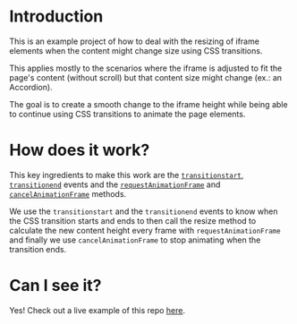 # Introduction

This is an example project of how to deal with the resizing of iframe elements when the content might change size using CSS transitions.

This applies mostly to the scenarios where the iframe is adjusted to fit the page's content (without scroll) but that content size might change (ex.: an Accordion).

The goal is to create a smooth change to the iframe height while being able to continue using CSS transitions to animate the page elements.

# How does it work?

This key ingredients to make this work are the [`transitionstart`](https://developer.mozilla.org/en-US/docs/Web/API/Document/transitionstart_event), [`transitionend`](https://developer.mozilla.org/en-US/docs/Web/API/Document/transitionend_event) events and the [`requestAnimationFrame`](https://developer.mozilla.org/en-US/docs/Web/API/window/requestAnimationFrame) and [`cancelAnimationFrame`](https://developer.mozilla.org/en-US/docs/Web/API/Window/cancelAnimationFrame) methods.

We use the `transitionstart` and the `transitionend` events to know when the CSS transition starts and ends to then call the resize method to calculate the new content height every frame with `requestAnimationFrame` and finally we use `cancelAnimationFrame` to stop animating when the transition ends.

# Can I see it?

Yes! Check out a live example of this repo [here](https://nelsonr.github.io/iframe-resize/).